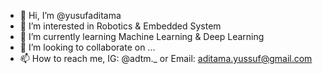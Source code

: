 - 👋 Hi, I’m @yusufaditama
- 👀 I’m interested in Robotics & Embedded System
- 🌱 I’m currently learning Machine Learning & Deep Learning
- 💞️ I’m looking to collaborate on ...
- 📫 How to reach me, IG: @adtm._ or Email: aditama.yussuf@gmail.com

<!---
yusufaditama/yusufaditama is a ✨ special ✨ repository because its `README.md` (this file) appears on your GitHub profile.
You can click the Preview link to take a look at your changes.
--->
